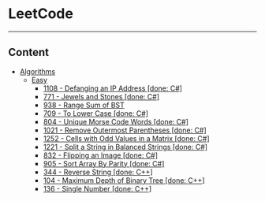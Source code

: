 # LeetCode

----

## Content

- [Algorithms](Algorithms)
  - [Easy](Easy)
    - [1108 - Defanging an IP Address [done: C#]](Algorithms/Easy/1108)
    - [771 - Jewels and Stones [done: C#]](Algorithms/Easy/771)
    - [938 - Range Sum of BST](Algorithms/Easy/938)
    - [709 - To Lower Case [done: C#]](Algorithms/Easy/709)
    - [804 - Unique Morse Code Words [done: C#]](Algorithms/Easy/804)
    - [1021 - Remove Outermost Parentheses [done: C#]](Algorithms/Easy/1021)
    - [1252 - Cells with Odd Values in a Matrix [done: C#]](Algorithms/Easy/1252)
    - [1221 - Split a String in Balanced Strings [done: C#]](Algorithms/Easy/1221)
    - [832 - Flipping an Image [done: C#]](Algorithms/Easy/832)
    - [905 - Sort Array By Parity [done: C#]](Algorithms/Easy/905)
    - [344 - Reverse String [done: C++]](Algorithms/Easy/344)
    - [104 - Maximum Depth of Binary Tree [done: C++]](Algorithms/Easy/104)
    - [136 - Single Number [done: C++]](Algorithms/Easy/136)